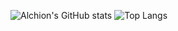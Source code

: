 ![Alchion's GitHub stats](https://github-readme-stats.vercel.app/api?username=Alchion&show_icons=true&theme=tokyonight)
![Top Langs](https://github-readme-stats.vercel.app/api/top-langs/?username=Alchion&layout=compact&theme=tokyonight)